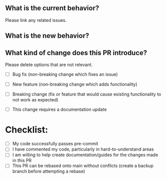 ## What is the current behavior?

Please link any related issues.

## What is the new behavior?

## What kind of change does this PR introduce?

Please delete options that are not relevant.

- [ ] Bug fix (non-breaking change which fixes an issue)
- [ ] New feature (non-breaking change which adds functionality)
- [ ] Breaking change (fix or feature that would cause existing functionality to not work as expected)
- [ ] This change requires a documentation update


# Checklist:

- [ ] My code successfully passes pre-commit
- [ ] I have commented my code, particularly in hard-to-understand areas
- [ ] I am willing to help create documentation/guides for the changes made in this PR
- [ ] This PR can be rebased onto main without conflicts (create a backup branch before attempting a rebase)
